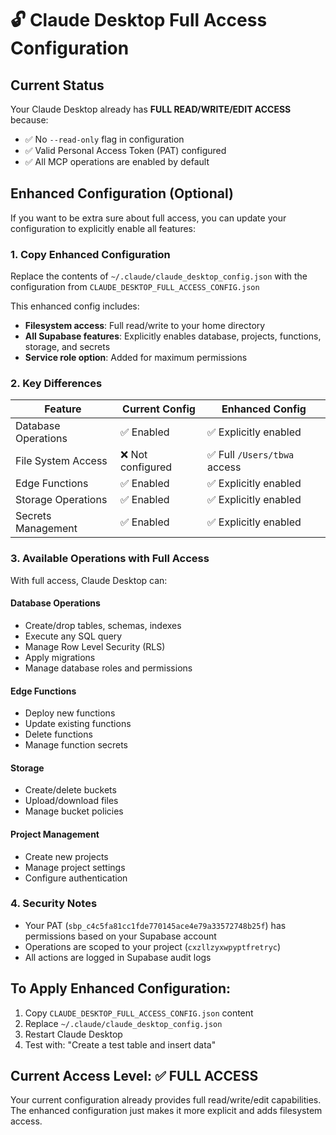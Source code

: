 # 🔓 Claude Desktop Full Access Configuration

## Current Status
Your Claude Desktop already has **FULL READ/WRITE/EDIT ACCESS** because:
- ✅ No `--read-only` flag in configuration
- ✅ Valid Personal Access Token (PAT) configured
- ✅ All MCP operations are enabled by default

## Enhanced Configuration (Optional)

If you want to be extra sure about full access, you can update your configuration to explicitly enable all features:

### 1. Copy Enhanced Configuration

Replace the contents of `~/.claude/claude_desktop_config.json` with the configuration from `CLAUDE_DESKTOP_FULL_ACCESS_CONFIG.json`

This enhanced config includes:
- **Filesystem access**: Full read/write to your home directory
- **All Supabase features**: Explicitly enables database, projects, functions, storage, and secrets
- **Service role option**: Added for maximum permissions

### 2. Key Differences

| Feature | Current Config | Enhanced Config |
|---------|---------------|-----------------|
| Database Operations | ✅ Enabled | ✅ Explicitly enabled |
| File System Access | ❌ Not configured | ✅ Full `/Users/tbwa` access |
| Edge Functions | ✅ Enabled | ✅ Explicitly enabled |
| Storage Operations | ✅ Enabled | ✅ Explicitly enabled |
| Secrets Management | ✅ Enabled | ✅ Explicitly enabled |

### 3. Available Operations with Full Access

With full access, Claude Desktop can:

#### Database Operations
- Create/drop tables, schemas, indexes
- Execute any SQL query
- Manage Row Level Security (RLS)
- Apply migrations
- Manage database roles and permissions

#### Edge Functions
- Deploy new functions
- Update existing functions
- Delete functions
- Manage function secrets

#### Storage
- Create/delete buckets
- Upload/download files
- Manage bucket policies

#### Project Management
- Create new projects
- Manage project settings
- Configure authentication

### 4. Security Notes

- Your PAT (`sbp_c4c5fa81cc1fde770145ace4e79a33572748b25f`) has permissions based on your Supabase account
- Operations are scoped to your project (`cxzllzyxwpyptfretryc`)
- All actions are logged in Supabase audit logs

## To Apply Enhanced Configuration:

1. Copy `CLAUDE_DESKTOP_FULL_ACCESS_CONFIG.json` content
2. Replace `~/.claude/claude_desktop_config.json`
3. Restart Claude Desktop
4. Test with: "Create a test table and insert data"

## Current Access Level: ✅ FULL ACCESS

Your current configuration already provides full read/write/edit capabilities. The enhanced configuration just makes it more explicit and adds filesystem access.